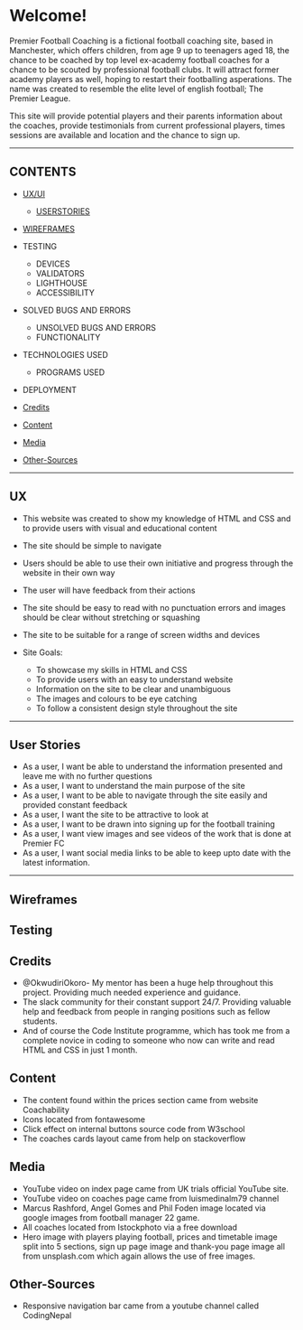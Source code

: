# Welcome!

Premier Football Coaching is a fictional football coaching site, based in Manchester, which offers children, from age 9 up to teenagers aged 18, the chance to be coached by top level ex-academy football coaches for a chance to be scouted by professional football clubs. It will attract former academy players as well, hoping to restart their footballing asperations. The name was created to resemble the elite level of english football; The Premier League. 

This site will provide potential players and their parents information about the coaches, provide testimonials from current professional players, times sessions are available and location and the chance to sign up.  

---
## CONTENTS

* [UX/UI](#ux)
    * [USERSTORIES](#user-stories)

* [WIREFRAMES](#wireframes)

* TESTING
    * DEVICES
    * VALIDATORS
    * LIGHTHOUSE
    * ACCESSIBILITY

* SOLVED BUGS AND ERRORS
    * UNSOLVED BUGS AND ERRORS
    * FUNCTIONALITY

* TECHNOLOGIES USED
    * PROGRAMS USED
    
* DEPLOYMENT

* [Credits](#credits)

* [Content](#content)

* [Media](#media)

* [Other-Sources](#other-sources)

   
---
## UX
* This website was created to show my knowledge of HTML and CSS and to provide users with visual and educational content
* The site should be simple to navigate
* Users should be able to use their own initiative and progress through the website in their own way
* The user will have feedback from their actions
* The site should be easy to read with no punctuation errors and images should be clear without stretching or squashing
* The site to be suitable for a range of screen widths and devices

* Site Goals:
    * To showcase my skills in HTML and CSS
    * To provide users with an easy to understand website
    * Information on the site to be clear and unambiguous
    * The images and colours to be eye catching 
    * To follow a consistent design style throughout the site
 
 ---   
## User Stories
* As a user, I want be able to understand the information presented and leave me with no further questions
* As a user, I want to understand the main purpose of the site
* As a user, I want to be able to navigate through the site easily and provided constant feedback
* As a user, I want the site to be attractive to look at
* As a user, I want to be drawn into signing up for the football training
* As a user, I want view images and see videos of the work that is done at Premier FC
* As a user, I want social media links to be able to keep upto date with the latest information.
---

## Wireframes


## Testing









## Credits

* @OkwudiriOkoro- My mentor has been a huge help throughout this project. Providing much needed experience and guidance.
* The slack community for their constant support 24/7. Providing valuable help and feedback from people in ranging positions such as fellow students.
* And of course the Code Institute programme, which has took me from a complete novice in coding to someone who now can write and read HTML and CSS in just 1 month. 

## Content

* The content found within the prices section came from website Coachability
* Icons located from fontawesome
* Click effect on internal buttons source code from W3school
* The coaches cards layout came from help on stackoverflow

## Media
* YouTube video on index page came from UK trials official YouTube site. 
* YouTube video on coaches page came from luismedinalm79 channel
* Marcus Rashford, Angel Gomes and Phil Foden image located via google images from football manager 22 game.
* All coaches located from Istockphoto via a free download
* Hero image with players playing football, prices and timetable image split into 5 sections, sign up page image and thank-you page image all from unsplash.com which again allows the use of free images. 

## Other-Sources
* Responsive navigation bar came from a youtube channel called CodingNepal

